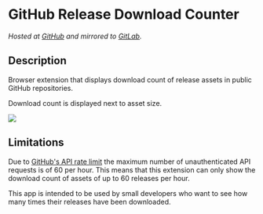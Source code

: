 # GitHub Release Download Counter

*Hosted at [GitHub](https://github.com/matuzalemmuller/GitHub-Release-Download-Counter) and mirrored to [GitLab](https://gitlab.com/matuzalemmuller/GitHub-Release-Download-Counter).*

## Description

Browser extension that displays download count of release assets in public GitHub repositories.

Download count is displayed next to asset size.

![](https://i.imgur.com/rJtkebi.png)

## Limitations

Due to [GitHub's API rate limit](https://developer.github.com/v3/#rate-limiting) the maximum number of unauthenticated API requests is of 60 per hour. This means that this extension can only show the download count of assets of up to 60 releases per hour.

This app is intended to be used by small developers who want to see how many times their releases have been downloaded.